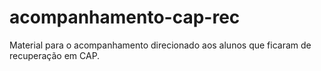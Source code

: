 # acompanhamento-cap-rec
Material para o acompanhamento direcionado aos alunos que ficaram de recuperação em CAP.
